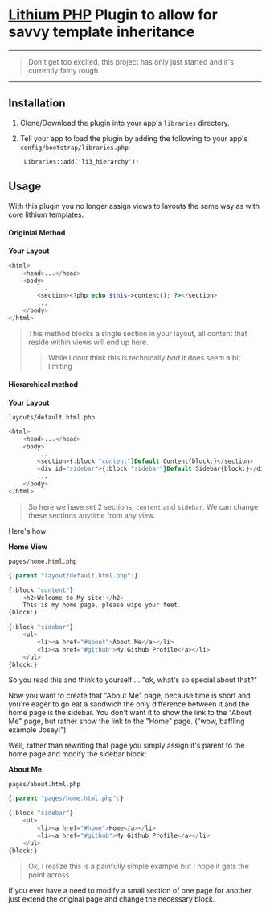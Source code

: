 # [Lithium PHP](http://lithify.me) Plugin to allow for savvy template inheritance
***
> Don't get too excited, this project has only just started and it's currently fairly rough
***

## Installation
1. Clone/Download the plugin into your app's ``libraries`` directory.
2. Tell your app to load the plugin by adding the following to your app's ``config/bootstrap/libraries.php``:

        Libraries::add('li3_hierarchy');

## Usage
With this plugin you no longer assign views to layouts the same way as with core lithium templates.

#### Originial Method

__Your Layout__

~~~ php
<html>
	<head>...</head>
	<body>
		...
		<section><?php echo $this->content(); ?></section>
		...
	</body>
</html>
~~~

> This method blocks a single section in your layout, all content that reside within views will end up here.
>> While I dont think this is technically _bad_ it does seem a bit limiting

#### Hierarchical method

__Your Layout__

`layouts/default.html.php`

~~~ php
<html>
	<head>...</head>
	<body>
		...
		<section>{:block "content"}Default Content{block:}</section>
		<div id="sidebar">{:block "sidebar"}Default Sidebar{block:}</div>
		...
	</body>
</html>
~~~

> So here we have set 2 sections, `content` and `sidebar`. We can change these sections anytime from any view.

Here's how

__Home View__

`pages/home.html.php`

~~~ php
{:parent "layout/default.html.php":}

{:block "content"}
	<h2>Welcome to My site!</h2>
	This is my home page, please wipe your feet.
{block:}

{:block "sidebar"}
	<ul>
		<li><a href="#about">About Me</a></li>
		<li><a href="#github">My Github Profile</a></li>
	</ul>
{block:}
~~~

So you read this and think to yourself ... "ok, what's so special about that?"

Now you want to create that "About Me" page, because time is short and you're eager to go eat a sandwich the only difference between it and the home page is the sidebar. You don't want it to show the link to the "About Me" page, but rather show the link to the "Home" page. ("wow, baffling example Josey!")

Well, rather than rewriting that page you simply assign it's parent to the home page and modify the sidebar block:

__About Me__

`pages/about.html.php`

~~~ php
{:parent "pages/home.html.php":}

{:block "sidebar"}
	<ul>
		<li><a href="#home">Home</a></li>
		<li><a href="#github">My Github Profile</a></li>
	</ul>
{block:}
~~~

> Ok, I realize this is a painfully simple example but I hope it gets the point across

If you ever have a need to modify a small section of one page for another just extend the original page and change the necessary block.